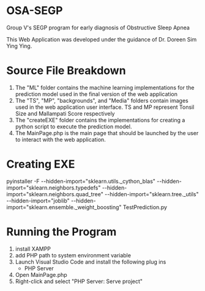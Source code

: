 # OSA-SEGP
Group V's SEGP program for early diagnosis of Obstructive Sleep Apnea

This Web Application was developed under the guidance of Dr. Doreen Sim Ying Ying.

# Source File Breakdown
1. The "ML" folder contains the machine learning implementations for the prediction model used in the final version of the web application
2. The "TS", "MP", "backgrounds", and "Media" folders contain images used in the web application user interface. TS and MP represent Tonsil Size and Mallampati Score respectively
3. The "createEXE" folder contains the implementations for creating a python script to execute the prediction model.
4. The MainPage.php is the main page that should be launched by the user to interact with the web application. 

# Creating EXE 
<Pyinstaller command line to create the exe file>
pyinstaller -F --hidden-import="sklearn.utils._cython_blas" --hidden-import="sklearn.neighbors.typedefs" --hidden-import="sklearn.neighbors.quad_tree" --hidden-import="sklearn.tree._utils" --hidden-import="joblib" --hidden-import="sklearn.ensemble._weight_boosting" TestPrediction.py

# Running the Program
1. install XAMPP 
2. add PHP path to system environment variable
3. Launch Visual Studio Code and install the following plug ins  
    - PHP Server
4. Open MainPage.php
5. Right-click and select "PHP Server: Serve project"